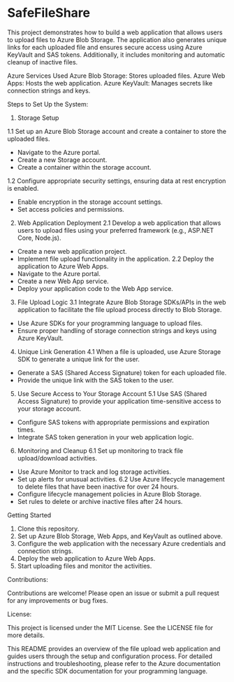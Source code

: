 # SafeFileShare
This project demonstrates how to build a web application that allows users to upload files to Azure Blob Storage. The application also generates unique links for each uploaded file and ensures secure access using Azure KeyVault and SAS tokens. Additionally, it includes monitoring and automatic cleanup of inactive files.

Azure Services Used
Azure Blob Storage: Stores uploaded files.
Azure Web Apps: Hosts the web application.
Azure KeyVault: Manages secrets like connection strings and keys.

Steps to Set Up the System:
1. Storage Setup

1.1 Set up an Azure Blob Storage account and create a container to store the uploaded files.
- Navigate to the Azure portal.
- Create a new Storage account.
- Create a container within the storage account.

1.2 Configure appropriate security settings, ensuring data at rest encryption is enabled.
- Enable encryption in the storage account settings.
- Set access policies and permissions.

2. Web Application Deployment
  2.1 Develop a web application that allows users to upload files using your preferred framework (e.g., ASP.NET Core, Node.js).
  - Create a new web application project.
  - Implement file upload functionality in the application.
  2.2 Deploy the application to Azure Web Apps.
  - Navigate to the Azure portal.
  - Create a new Web App service.
  - Deploy your application code to the Web App service.

3. File Upload Logic
  3.1 Integrate Azure Blob Storage SDKs/APIs in the web application to facilitate the file upload process directly to Blob Storage.
  - Use Azure SDKs for your programming language to upload files.
  - Ensure proper handling of storage connection strings and keys using Azure KeyVault.

4. Unique Link Generation
  4.1 When a file is uploaded, use Azure Storage SDK to generate a unique link for the user.
  - Generate a SAS (Shared Access Signature) token for each uploaded file.
  - Provide the unique link with the SAS token to the user.

5. Use Secure Access to Your Storage Account
  5.1 Use SAS (Shared Access Signature) to provide your application time-sensitive access to your storage account.
  - Configure SAS tokens with appropriate permissions and expiration times.
  - Integrate SAS token generation in your web application logic.

6. Monitoring and Cleanup
  6.1 Set up monitoring to track file upload/download activities.
  - Use Azure Monitor to track and log storage activities.
  - Set up alerts for unusual activities.
  6.2 Use Azure lifecycle management to delete files that have been inactive for over 24 hours.
  - Configure lifecycle management policies in Azure Blob Storage.
  - Set rules to delete or archive inactive files after 24 hours.

Getting Started
1. Clone this repository.
2. Set up Azure Blob Storage, Web Apps, and KeyVault as outlined above.
3. Configure the web application with the necessary Azure credentials and connection strings.
4. Deploy the web application to Azure Web Apps.
5. Start uploading files and monitor the activities.

Contributions:

Contributions are welcome! Please open an issue or submit a pull request for any improvements or bug fixes.

License:

This project is licensed under the MIT License. See the LICENSE file for more details.

This README provides an overview of the file upload web application and guides users through the setup and configuration process. For detailed instructions and troubleshooting, please refer to the Azure documentation and the specific SDK documentation for your programming language.
